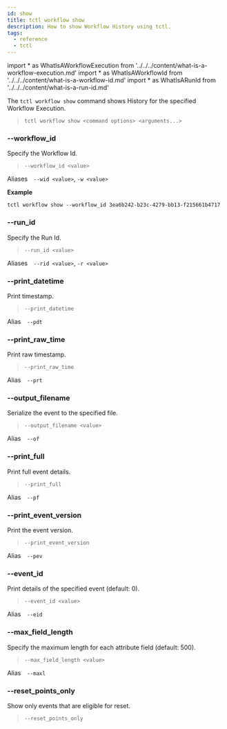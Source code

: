 ```yaml
---
id: show
title: tctl workflow show
description: How to show Workflow History using tctl.
tags:
  - reference
  - tctl
---
```


<!-- prettier-ignore -->
import * as WhatIsAWorkflowExecution from '../../../content/what-is-a-workflow-execution.md'
import * as WhatIsAWorkflowId from '../../../content/what-is-a-workflow-id.md'
import * as WhatIsARunId from '../../../content/what-is-a-run-id.md'

The `tctl workflow show` command shows History for the specified <preview page={WhatIsAWorkflowExecution}>Workflow Execution</preview>.

> `tctl workflow show <command options> <arguments...>`

### --workflow_id

Specify the <preview page={WhatIsAWorkflowId}>Workflow Id</preview>.

> `--workflow_id <value>`

Aliases `--wid <value>`, `-w <value>`

**Example**

```
tctl workflow show --workflow_id 3ea6b242-b23c-4279-bb13-f215661b4717
```

### --run_id

Specify the <preview page={WhatIsARunId}>Run Id</preview>.

> `--run_id <value>`

Aliases `--rid <value>`, `-r <value>`

### --print_datetime

Print timestamp.

> `--print_datetime`

Alias `--pdt`

### --print_raw_time

Print raw timestamp.

> `--print_raw_time`

Alias `--prt`

### --output_filename

Serialize the event to the specified file.

> `--output_filename <value>`

Alias `--of`

### --print_full

Print full event details.

> `--print_full`

Alias `--pf`

### --print_event_version

Print the event version.

> `--print_event_version`

Alias `--pev`

### --event_id

Print details of the specified event (default: 0).

> `--event_id <value>`

Alias `--eid`

### --max_field_length

Specify the maximum length for each attribute field (default: 500).

> `--max_field_length <value>`

Alias `--maxl`

### --reset_points_only

Show only events that are eligible for reset.

> `--reset_points_only`
